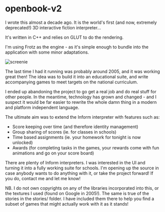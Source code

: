 openbook-v2
===========

I wrote this almost a decade ago. It is the world's first (and now, extremely deprecated!) 3D interactive fiction interpreter...

It's written in C++ and relies on GLUT to do the rendering.

I'm using Frotz as the engine - as it's simple enough to bundle into the application with some minor adaptations.

![screenie](https://github.com/instantiator/openbook-v2/blob/master/docs/screenshots/openbook2/openbook2-spoiler10.PNG?raw=true)

The last time I had it running was probably around 2005, and it was working great then! The idea was to build it into an educational suite, and write accompanying games to meet targets on the national curriculum.

I ended up abandoning the project to go get a real job and do real stuff for other people. In the meantime, technology has grown and changed - and I suspect it would be far easier to rewrite the whole damn thing in a modern and platform independent language.

The ultimate aim was to extend the Inform interpreter with features such as:
* Score keeping over time (and therefore identity management)
* Group sharing of scores (ie. for classes in schools)
* Time based assignments (ie. your homework for tonight is now unlocked)
* Awards (for completing tasks in the games, your rewards come with fun animations and go on your score board)

There are plenty of Inform interpreters. I was interested in the UI and turning it into a fully working suite for schools. I'm opening up the source in case anybody wants to do anything with it, or take the project forward! If you do, contact me and let me know!

NB. I do not own copyrights on any of the libraries incorporated into this, or the textures I used (found on Google in 2005!). The same is true of the stories in the stories/ folder. I have included them there to help you find a subset of games that might actually work with it as it stands!
